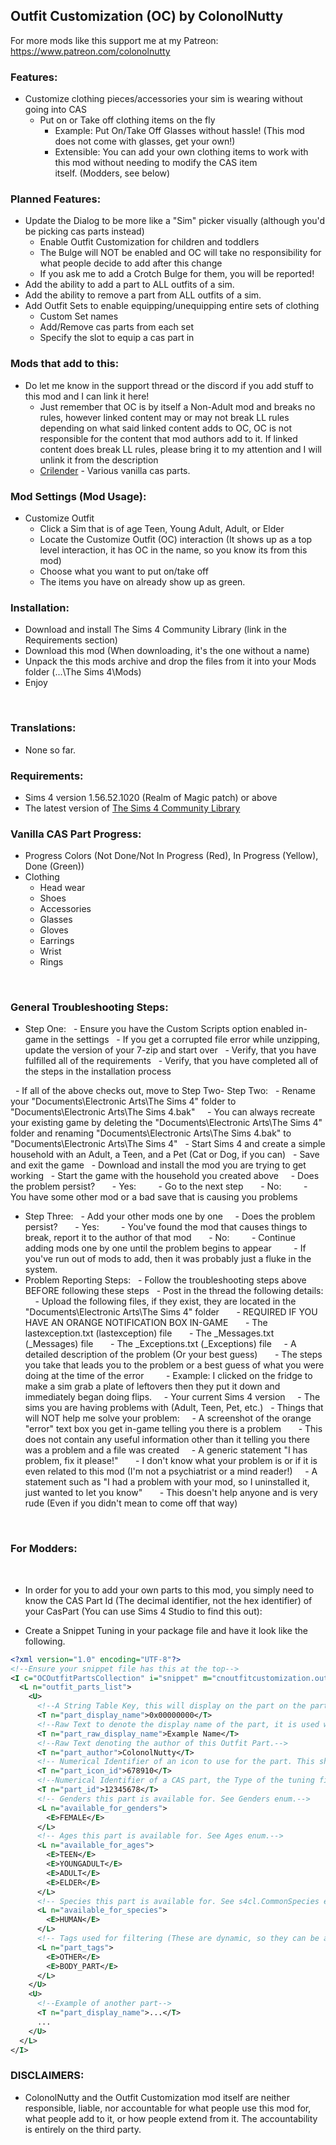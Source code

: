 ## Outfit Customization (OC) by ColonolNutty

For more mods like this support me at my Patreon: https://www.patreon.com/colonolnutty

### Features:

- Customize clothing pieces/accessories your sim is wearing without going into CAS
  - Put on or Take off clothing items on the fly
    - Example: Put On/Take Off Glasses without hassle! (This mod does not come with glasses, get your own!)
    - Extensible: You can add your own clothing items to work with this mod without needing to modify the CAS item itself. (Modders, see below)
 

### Planned Features:

- Update the Dialog to be more like a "Sim" picker visually (although you'd be picking cas parts instead)
  - Enable Outfit Customization for children and toddlers
  - The Bulge will NOT be enabled and OC will take no responsibility for what people decide to add after this change
  - If you ask me to add a Crotch Bulge for them, you will be reported!
- Add the ability to add a part to ALL outfits of a sim.
- Add the ability to remove a part from ALL outfits of a sim.
- Add Outfit Sets to enable equipping/unequipping entire sets of clothing
  - Custom Set names
  - Add/Remove cas parts from each set
  - Specify the slot to equip a cas part in
 

### Mods that add to this:

- Do let me know in the support thread or the discord if you add stuff to this mod and I can link it here!
  - Just remember that OC is by itself a Non-Adult mod and breaks no rules, however linked content may or may not break LL rules depending on what said linked content adds to OC, OC is not responsible for the content that mod authors add to it. If linked content does break LL rules, please bring it to my attention and I will unlink it from the description
  - [Crilender](https://crilender.tumblr.com/outfitcustomizationmod) - Various vanilla cas parts.
 

### Mod Settings (Mod Usage):

- Customize Outfit
  - Click a Sim that is of age Teen, Young Adult, Adult, or Elder
  - Locate the Customize Outfit (OC) interaction (It shows up as a top level interaction, it has OC in the name, so you know its from this mod)
  - Choose what you want to put on/take off
  - The items you have on already show up as green.
 

### Installation:

- Download and install The Sims 4 Community Library (link in the Requirements section)
- Download this mod (When downloading, it's the one without a name)
- Unpack the this mods archive and drop the files from it into your Mods folder (...\The Sims 4\Mods\)
- Enjoy

 

### Translations:

- None so far.
 

### Requirements:

- Sims 4 version 1.56.52.1020 (Realm of Magic patch) or above
- The latest version of [The Sims 4 Community Library](https://github.com/ColonolNutty/Sims4CommunityLibrary/releases)
 

### Vanilla CAS Part Progress:

- Progress Colors (Not Done/Not In Progress (Red), In Progress (Yellow), Done (Green))
- Clothing
  - Head wear
  - Shoes
  - Accessories
  - Glasses
  - Gloves
  - Earrings
  - Wrist
  - Rings
 

 

### General Troubleshooting Steps:

- Step One:
  - Ensure you have the Custom Scripts option enabled in-game in the settings
  - If you get a corrupted file error while unzipping, update the version of your 7-zip and start over
  - Verify, that you have fulfilled all of the requirements
  - Verify, that you have completed all of the steps in the installation process

  - If all of the above checks out, move to Step Two- Step Two:
  - Rename your "Documents\Electronic Arts\The Sims 4" folder to "Documents\Electronic Arts\The Sims 4.bak"
    - You can always recreate your existing game by deleting the "Documents\Electronic Arts\The Sims 4" folder and renaming "Documents\Electronic Arts\The Sims 4.bak" to "Documents\Electronic Arts\The Sims 4"
  - Start Sims 4 and create a simple household with an Adult, a Teen, and a Pet (Cat or Dog, if you can)
  - Save and exit the game
  - Download and install the mod you are trying to get working
  - Start the game with the household you created above
    - Does the problem persist?
      - Yes:
        - Go to the next step
      - No:
        - You have some other mod or a bad save that is causing you problems
- Step Three:
  - Add your other mods one by one
    - Does the problem persist?
      - Yes:
        - You've found the mod that causes things to break, report it to the author of that mod
      - No:
        - Continue adding mods one by one until the problem begins to appear
        - If you've run out of mods to add, then it was probably just a fluke in the system.
        
- Problem Reporting Steps:
  - Follow the troubleshooting steps above BEFORE following these steps
  - Post in the thread the following details:
    - Upload the following files, if they exist, they are located in the "Documents\Electronic Arts\The Sims 4" folder
      - REQUIRED IF YOU HAVE AN ORANGE NOTIFICATION BOX IN-GAME
      - The lastexception.txt (lastexception) file
      - The <Mod Name>_Messages.txt (<Mod Name>_Messages) file
      - The <Mod Name>_Exceptions.txt (<Mod Name>_Exceptions) file
    - A detailed description of the problem (Or your best guess)
      - The steps you take that leads you to the problem or a best guess of what you were doing at the time of the error  
      - Example: I clicked on the fridge to make a sim grab a plate of leftovers then they put it down and immediately began doing flips.
    - Your current Sims 4 version
    - The sims you are having problems with (Adult, Teen, Pet, etc.)
  - Things that will NOT help me solve your problem:
    - A screenshot of the orange "error" text box you get in-game telling you there is a problem
      - This does not contain any useful information other than it telling you there was a problem and a file was created
    - A generic statement "I has problem, fix it please!"
      - I don't know what your problem is or if it is even related to this mod (I'm not a psychiatrist or a mind reader!)
    - A statement such as "I had a problem with your mod, so I uninstalled it, just wanted to let you know"
      - This doesn't help anyone and is very rude (Even if you didn't mean to come off that way)

 

### For Modders:

 

- In order for you to add your own parts to this mod, you simply need to know the CAS Part Id (The decimal identifier, not the hex identifier) of your CasPart (You can use Sims 4 Studio to find this out):

- Create a Snippet Tuning in your package file and have it look like the following.

```xml
<?xml version="1.0" encoding="UTF-8"?>
<!--Ensure your snippet file has this at the top-->
<I c="OCOutfitPartsCollection" i="snippet" m="cnoutfitcustomization.outfit_parts.outfit_parts_collection" n="CN_OC_Example_Parts" s="...">
  <L n="outfit_parts_list">
    <U>
      <!--A String Table Key, this will display on the part on the part in the Customize Outfit dialog.-->
      <T n="part_display_name">0x00000000</T>
      <!--Raw Text to denote the display name of the part, it is used when filtering, it isn't actually displayed.-->
      <T n="part_raw_display_name">Example Name</T>
      <!--Raw Text denoting the author of this Outfit Part.-->
      <T n="part_author">ColonolNutty</T>
      <!-- Numerical Identifier of an icon to use for the part. This should be pointing at a DST Image that is 56x56 pixels in size.-->
      <T n="part_icon_id">678910</T>
      <!--Numerical Identifier of a CAS part, the Type of the tuning file is CAS Part in Sims 4 Studio.-->
      <T n="part_id">12345678</T>
      <!-- Genders this part is available for. See Genders enum.-->
	  <L n="available_for_genders">
	    <E>FEMALE</E>
	  </L>
      <!-- Ages this part is available for. See Ages enum.-->
	  <L n="available_for_ages">
	    <E>TEEN</E>
	    <E>YOUNGADULT</E>
	    <E>ADULT</E>
	    <E>ELDER</E>
	  </L>
      <!-- Species this part is available for. See s4cl.CommonSpecies enum.-->
	  <L n="available_for_species">
	    <E>HUMAN</E>
	  </L>
      <!-- Tags used for filtering (These are dynamic, so they can be anything, try to stick to some kind of community standard though, otherwise we'll end up with a billion of these) (example tags: OTHER, PROP, TONGUE, BODY_PART, GLASSES, etc.)-->
	  <L n="part_tags">
	    <E>OTHER</E>
	    <E>BODY_PART</E>
	  </L>
    </U>
    <U>
      <!--Example of another part-->
      <T n="part_display_name">...</T>
      ...
    </U>
  </L>
</I>
```

### DISCLAIMERS:

- ColonolNutty and the Outfit Customization mod itself are neither responsible, liable, nor accountable for what people use this mod for, what people add to it, or how people extend from it. The accountability is entirely on the third party.
​
